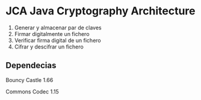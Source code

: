 # JCA Java Cryptography Architecture
1. Generar y almacenar par de claves
2. Firmar digitalmente un fichero
3. Verificar firma digital de un fichero
4. Cifrar y descifrar un fichero

## Dependecias
Bouncy Castle 1.66

Commons Codec 1.15
